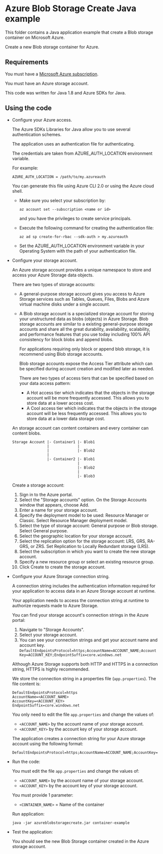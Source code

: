 # Azure Blob Storage Create Java example

This folder contains a Java application example that create a Blob storage container on Microsoft Azure.

Create a new Blob storage container for Azure.



## Requirements

You must have a [Microsoft Azure subscription](https://azure.microsoft.com/).

You must have an Azure storage account.

This code was written for Java 1.8 and Azure SDKs for Java.



## Using the code

* Configure your Azure access.

  The Azure SDKs Libraries for Java allow you to use several authentication schemes.

  The application uses an authentication file for authenticating.

  The credentials are taken from AZURE_AUTH_LOCATION environment variable.

  For example:
  
  ```
  AZURE_AUTH_LOCATION = /path/to/my.azureauth
  ```

  You can generate this file using Azure CLI 2.0 or using the Azure cloud shell.

    * Make sure you select your subscription by:

      ```
      az account set --subscription <name or id>
      ```

      and you have the privileges to create service principals.

    * Execute the following command for creating the authentication file:
    
      ```
      az ad sp create-for-rbac --sdk-auth > my.azureauth
      ```
    
    * Set the AZURE_AUTH_LOCATION environment variable in your Operating System with the path of your authentication file.

* Configure your storage account.

  An Azure storage account provides a unique namespace to store and access your Azure Storage data objects.
  
  There are two types of storage accounts:
  
    * A general-purpose storage account gives you access to Azure Storage services such as Tables, Queues, Files, Blobs and Azure virtual machine disks under a single account.

    * A Blob storage account is a specialized storage account for storing your unstructured data as blobs (objects) in Azure Storage.
      Blob storage accounts are similar to a existing general-purpose storage accounts and share all the great durability, availability,
      scalability, and performance features that you use today including 100% API consistency for block blobs and append blobs.

      For applications requiring only block or append blob storage, it is recommend using Blob storage accounts.

      Blob storage accounts expose the Access Tier attribute which can be specified during account creation and modified later as needed.

      There are two types of access tiers that can be specified based on your data access pattern:
        * A Hot access tier which indicates that the objects in the storage account will be more frequently accessed.
          This allows you to store data at a lower access cost.
        * A Cool access tier which indicates that the objects in the storage account will be less frequently accessed.
          This allows you to store data at a lower data storage cost.
  
  An storage account can content containers and every container can content blobs.
  
  ```
  Storage Account |- Container1 |- Blob1
                  |             |
                  |             |- Blob2
                  |            
                  |- Container2 |- Blob1
                                |
                                |- Blob2
                                |
                                |- Blob3
  ```
  
  Create a storage account:
  
    1. Sign in to the Azure portal.
    2. Select the "Storage accounts" option. On the Storage Accounts window that appears, choose Add.
    3. Enter a name for your storage account.
    4. Specify the deployment model to be used: Resource Manager or Classic. Select Resource Manager deployment model.
    5. Select the type of storage account: General purpose or Blob storage. Select General purpose.
    6. Select the geographic location for your storage account. 
    7. Select the replication option for the storage account: LRS, GRS, RA-GRS, or ZRS. Set Replication to Locally Redundant storage (LRS).
    8. Select the subscription in which you want to create the new storage account.
    9. Specify a new resource group or select an existing resource group. 
    10. Click Create to create the storage account.
    
* Configure your Azure Storage connection string.

  A connection string includes the authentication information required for your application to access data in an Azure Storage account at runtime.

  Your application needs to access the connection string at runtime to authorize requests made to Azure Storage.

  You can find your storage account's connection strings in the Azure portal:
  
    1. Navigate to "Storage Accounts".
    2. Select your storage account.
    3. You can see your connection strings and get your account name and account key.
      ```
      DefaultEndpointsProtocol=https;AccountName=ACCOUNT_NAME;AccountKey=ACCOUNT_KEY;EndpointSuffix=core.windows.net
      ```
  
  Although Azure Storage supports both HTTP and HTTPS in a connection string, HTTPS is highly recommended.

  We store the connection string in a properties file (`app.properties`). The file content is:
  
  ```
  DefaultEndpointsProtocol=https
  AccountName=<ACCOUNT_NAME>
  AccountKey=<ACCOUNT_KEY>
  EndpointSuffix=core.windows.net
  ```

  You only need to edit the file `app.properties` and change the values of:
  
    * `<ACCOUNT_NAME>` by the account name of your storage account.
    * `<ACCOUNT_KEY>` by the account key of your storage account.
  
  The application creates a connection string for your Azure storage account using the following format:
  
  ```
  DefaultEndpointsProtocol=https;AccountName=ACCOUNT_NAME;AccountKey=ACCOUNT_KEY;EndpointSuffix=core.windows.net
  ```

* Run the code:

  You must edit the file `app.properties` and change the values of:
  
    * `<ACCOUNT_NAME>` by the account name of your storage account.
    * `<ACCOUNT_KEY>` by the account key of your storage account.

  You must provide 1 parameter:

    * `<CONTAINER_NAME>` = Name of the container

  Run application:
  
  ```
  java -jar azureblobstoragecreate.jar container-example
  ```

* Test the application:

  You should see the new Blob Storage container created in the Azure storage account.
